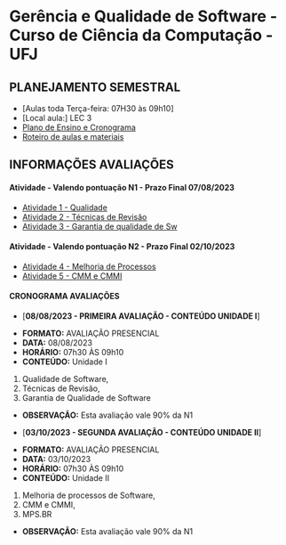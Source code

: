 # Gerência e Qualidade de Software - Curso de Ciência da Computação - UFJ

## PLANEJAMENTO SEMESTRAL 

- [Aulas toda Terça-feira: 07H30 às 09h10]
- [Local aula:] LEC 3 
- [Plano de Ensino e Cronograma](documentos/plano_ensino_gerencia.pdf)
- [Roteiro de aulas e materiais](documentos/roteiro.md)

##  INFORMAÇÕES AVALIAÇÕES
####  Atividade - Valendo pontuação N1 - Prazo Final 07/08/2023

- [Atividade 1 - Qualidade](https://forms.gle/V5om71iBHgZ4QbWk7)
- [Atividade 2 - Técnicas de Revisão](https://forms.gle/RbE4gpw6oChZhn1C6)
- [Atividade 3 - Garantia de qualidade de Sw](https://forms.gle/rz7upsqropi1VZXY7)

####  Atividade - Valendo pontuação N2 - Prazo Final 02/10/2023
- [Atividade 4 - Melhoria de Processos](https://forms.gle/B3RdGxjgaaHxzgX96)
- [Atividade 5 - CMM e CMMI](https://forms.gle/E1C4i5E81SRj8pNh7)


####  CRONOGRAMA AVALIAÇÕES

- [**08/08/2023 - PRIMEIRA AVALIAÇÃO - CONTEÚDO UNIDADE I**]
* **FORMATO:** AVALIAÇÃO PRESENCIAL
* **DATA:** 08/08/2023
* **HORÁRIO:** 07h30 ÀS 09h10
* **CONTEÚDO:** Unidade I
1. Qualidade de Software, 
2. Técnicas de Revisão, 
3. Garantia de Qualidade de Software
* **OBSERVAÇÃO:** Esta avaliação vale 90% da N1


- [**03/10/2023 - SEGUNDA AVALIAÇÃO - CONTEÚDO UNIDADE II**]
* **FORMATO:** AVALIAÇÃO PRESENCIAL
* **DATA:** 03/10/2023
* **HORÁRIO:** 07h30 ÀS 09h10
* **CONTEÚDO:** Unidade II
1. Melhoria de processos de Software, 
2. CMM e CMMI, 
3. MPS.BR
* **OBSERVAÇÃO:** Esta avaliação vale 90% da N1

